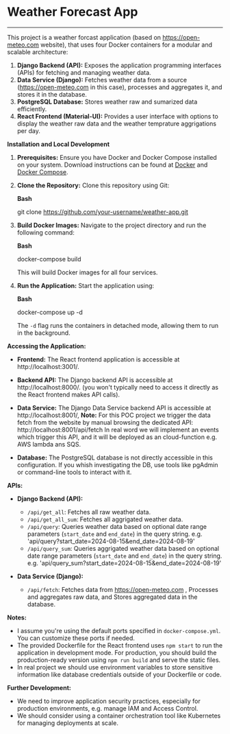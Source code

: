 # Weather Forecast App
------------------------------------------------

This project is a weather forcast application (based on https://open-meteo.com website),
that uses four Docker containers for a modular and scalable architecture:

1.  **Django Backend (API):** Exposes the application programming interfaces (APIs) for fetching and managing weather data.
2.  **Data Service (Django):** Fetches weather data from a source (<https://open-meteo.com> in this case), processes and aggregates it, and stores it in the database.
3.  **PostgreSQL Database:** Stores weather raw and sumarized data efficiently.
4.  **React Frontend (Material-UI):** Provides a user interface with options to display the weather raw data and the weather temprature aggrigations per day.

**Installation and Local Development**

1.  **Prerequisites:** Ensure you have Docker and Docker Compose installed on your system. Download instructions can be found at [Docker](https://docs.docker.com/engine/install/) and [Docker Compose](https://docs.docker.com/compose/install/).

2.  **Clone the Repository:** Clone this repository using Git:

    **Bash**

    git clone https://github.com/your-username/weather-app.git

3.  **Build Docker Images:** Navigate to the project directory and run the following command:

    **Bash**

    docker-compose build


    This will build Docker images for all four services.

4.  **Run the Application:** Start the application using:

    **Bash**

    docker-compose up -d

    The `-d` flag runs the containers in detached mode, allowing them to run in the background.

**Accessing the Application:**

-   **Frontend:** The React frontend application is accessible at http://localhost:3001/.
-   **Backend API:** The Django backend API is accessible at http://localhost:8000/.
    (you won't typically need to access it directly as the React frontend makes API calls).
-   **Data Service:** The Django Data Service backend API is accessible at http://localhost:8001/,
    **Note:** For this POC project we trigger the data fetch from the website by manual browsing the dedicated API:
    http://localhost:8001/api/fetch
    In real word we will implement an events which trigger this API, and it will be deployed as an cloud-function e.g. AWS lambda ans SQS.
    
-   **Database:** The PostgreSQL database is not directly accessible in this configuration. If you whish investigating the DB, use tools like pgAdmin or command-line tools to interact with it.
 

**APIs:**

-   **Django Backend (API):**
    -   `/api/get_all`: Fetches all raw weather data.
    -   `/api/get_all_sum`: Fetches all aggrigated weather data.
    -   `/api/query`: Queries weather data based on optional date range parameters (`start_date` and `end_date`) in the query string.
      e.g. 'api/query?start_date=2024-08-15&end_date=2024-08-19'
    -   `/api/query_sum`: Queries aggrigated weather data based on optional date range parameters (`start_date` and `end_date`) in the query string.
      e.g. 'api/query_sum?start_date=2024-08-15&end_date=2024-08-19'

-   **Data Service (Django):** 
    -   `/api/fetch`: Fetches data from https://open-meteo.com , Processes and aggregates raw data, and Stores aggregated data in the database.

**Notes:**

-   I assume you're using the default ports specified in `docker-compose.yml`. You can customize these ports if needed.
-   The provided Dockerfile for the React frontend uses `npm start` to run the application in development mode. For production, you should build the production-ready version using `npm run build` and serve the static files.
-   In real project we should use environment variables to store sensitive information like database credentials outside of your Dockerfile or code.

**Further Development:**

-   We need to improve application security practices, especially for production environments, e.g. manage IAM and Access Control.
-   We should consider using a container orchestration tool like Kubernetes for managing deployments at scale.

